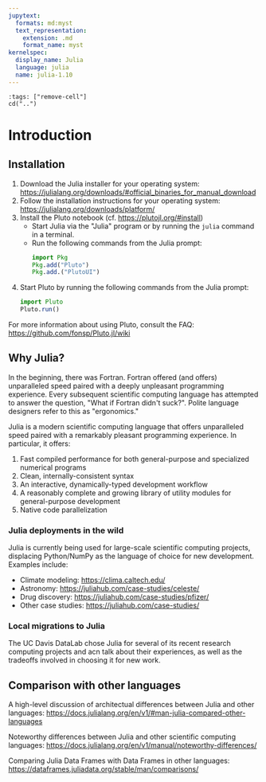```yaml
---
jupytext:
  formats: md:myst
  text_representation:
    extension: .md
    format_name: myst
kernelspec:
  display_name: Julia
  language: julia
  name: julia-1.10
---
```


<!-- Run at top level of repo. -->
```{code-cell}
:tags: ["remove-cell"]
cd("..")
```

Introduction
============

Installation
------------

1. Download the Julia installer for your operating system: https://julialang.org/downloads/#official_binaries_for_manual_download
2. Follow the installation instructions for your operating system: https://julialang.org/downloads/platform/
3. Install the Pluto notebook (cf. https://plutojl.org/#install)
   - Start Julia via the "Julia" program or by running the `julia` command in a terminal.
   - Run the following commands from the Julia prompt:
     ```julia
     import Pkg
     Pkg.add("Pluto")
     Pkg.add.("PlutoUI")
     ```
4. Start Pluto by running the following commands from the Julia prompt:
   ```julia
   import Pluto
   Pluto.run()
   ```

For more information about using Pluto, consult the FAQ: https://github.com/fonsp/Pluto.jl/wiki


Why Julia?
----------

In the beginning, there was Fortran. Fortran offered (and offers) unparalleled speed paired with a deeply unpleasant programming experience. Every subsequent scientific computing language has attempted to answer the question, "What if Fortran didn't suck?". Polite language designers refer to this as "ergonomics."

Julia is a modern scientific computing language that offers unparalleled speed paired with a remarkably pleasant programming experience. In particular, it offers:

1. Fast compiled performance for both general-purpose and specialized numerical programs
2. Clean, internally-consistent syntax
3. An interactive, dynamically-typed development workflow
4. A reasonably complete and growing library of utility modules for general-purpose development
5. Native code parallelization

### Julia deployments in the wild

Julia is currently being used for large-scale scientific computing projects, displacing Python/NumPy as the language of choice for new development. Examples include:

- Climate modeling: https://clima.caltech.edu/
- Astronomy: https://juliahub.com/case-studies/celeste/
- Drug discovery: https://juliahub.com/case-studies/pfizer/
- Other case studies: https://juliahub.com/case-studies/

### Local migrations to Julia

The UC Davis DataLab chose Julia for several of its recent research computing projects and acn talk about their experiences, as well as the tradeoffs involved in choosing it for new work.


Comparison with other languages
-------------------------------

A high-level discussion of architectual differences between Julia and other languages:
https://docs.julialang.org/en/v1/#man-julia-compared-other-languages

Noteworthy differences between Julia and other scientific computing languages:
https://docs.julialang.org/en/v1/manual/noteworthy-differences/

Comparing Julia Data Frames with Data Frames in other languages:
https://dataframes.juliadata.org/stable/man/comparisons/

